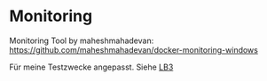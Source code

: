 # Monitoring

Monitoring Tool by maheshmahadevan: <https://github.com/maheshmahadevan/docker-monitoring-windows>


Für meine Testzwecke angepasst. Siehe [LB3](../)
